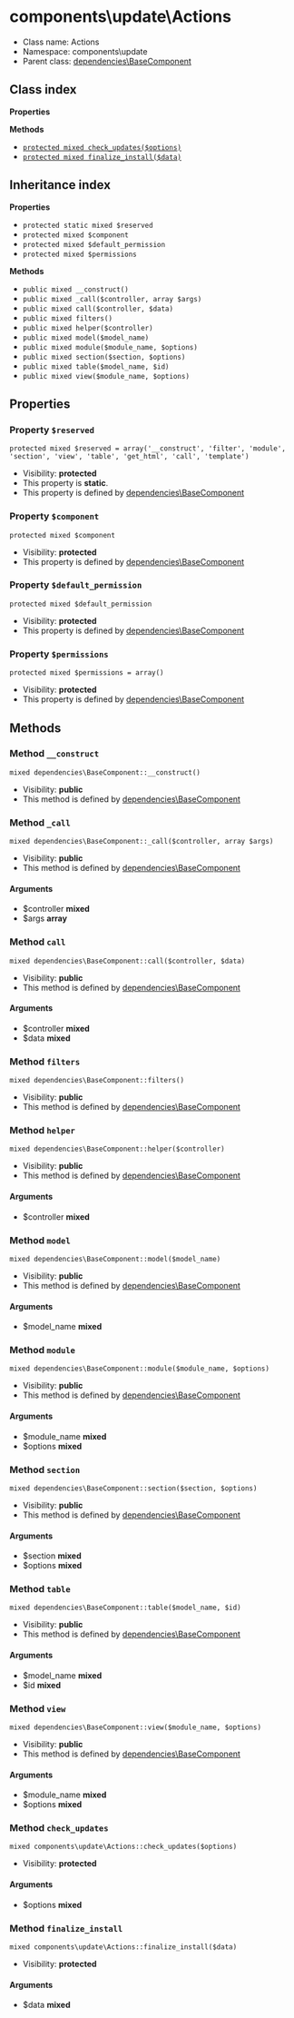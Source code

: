 # components\update\Actions






* Class name: Actions
* Namespace: components\update
* Parent class: [dependencies\BaseComponent](/apidocs/dependencies/BaseComponent.md)




## Class index

**Properties**

**Methods**
* [`protected mixed check_updates($options)`](#method-check_updates)
* [`protected mixed finalize_install($data)`](#method-finalize_install)


## Inheritance index

**Properties**
* `protected static mixed $reserved`
* `protected mixed $component`
* `protected mixed $default_permission`
* `protected mixed $permissions`

**Methods**
* `public mixed __construct()`
* `public mixed _call($controller, array $args)`
* `public mixed call($controller, $data)`
* `public mixed filters()`
* `public mixed helper($controller)`
* `public mixed model($model_name)`
* `public mixed module($module_name, $options)`
* `public mixed section($section, $options)`
* `public mixed table($model_name, $id)`
* `public mixed view($module_name, $options)`



Properties
----------


### Property `$reserved`

```
protected mixed $reserved = array('__construct', 'filter', 'module', 'section', 'view', 'table', 'get_html', 'call', 'template')
```





* Visibility: **protected**
* This property is **static**.
* This property is defined by [dependencies\BaseComponent](/apidocs/dependencies/BaseComponent.md)


### Property `$component`

```
protected mixed $component
```





* Visibility: **protected**
* This property is defined by [dependencies\BaseComponent](/apidocs/dependencies/BaseComponent.md)


### Property `$default_permission`

```
protected mixed $default_permission
```





* Visibility: **protected**
* This property is defined by [dependencies\BaseComponent](/apidocs/dependencies/BaseComponent.md)


### Property `$permissions`

```
protected mixed $permissions = array()
```





* Visibility: **protected**
* This property is defined by [dependencies\BaseComponent](/apidocs/dependencies/BaseComponent.md)


Methods
-------


### Method `__construct`

```
mixed dependencies\BaseComponent::__construct()
```





* Visibility: **public**
* This method is defined by [dependencies\BaseComponent](/apidocs/dependencies/BaseComponent.md)



### Method `_call`

```
mixed dependencies\BaseComponent::_call($controller, array $args)
```





* Visibility: **public**
* This method is defined by [dependencies\BaseComponent](/apidocs/dependencies/BaseComponent.md)

#### Arguments

* $controller **mixed**
* $args **array**



### Method `call`

```
mixed dependencies\BaseComponent::call($controller, $data)
```





* Visibility: **public**
* This method is defined by [dependencies\BaseComponent](/apidocs/dependencies/BaseComponent.md)

#### Arguments

* $controller **mixed**
* $data **mixed**



### Method `filters`

```
mixed dependencies\BaseComponent::filters()
```





* Visibility: **public**
* This method is defined by [dependencies\BaseComponent](/apidocs/dependencies/BaseComponent.md)



### Method `helper`

```
mixed dependencies\BaseComponent::helper($controller)
```





* Visibility: **public**
* This method is defined by [dependencies\BaseComponent](/apidocs/dependencies/BaseComponent.md)

#### Arguments

* $controller **mixed**



### Method `model`

```
mixed dependencies\BaseComponent::model($model_name)
```





* Visibility: **public**
* This method is defined by [dependencies\BaseComponent](/apidocs/dependencies/BaseComponent.md)

#### Arguments

* $model_name **mixed**



### Method `module`

```
mixed dependencies\BaseComponent::module($module_name, $options)
```





* Visibility: **public**
* This method is defined by [dependencies\BaseComponent](/apidocs/dependencies/BaseComponent.md)

#### Arguments

* $module_name **mixed**
* $options **mixed**



### Method `section`

```
mixed dependencies\BaseComponent::section($section, $options)
```





* Visibility: **public**
* This method is defined by [dependencies\BaseComponent](/apidocs/dependencies/BaseComponent.md)

#### Arguments

* $section **mixed**
* $options **mixed**



### Method `table`

```
mixed dependencies\BaseComponent::table($model_name, $id)
```





* Visibility: **public**
* This method is defined by [dependencies\BaseComponent](/apidocs/dependencies/BaseComponent.md)

#### Arguments

* $model_name **mixed**
* $id **mixed**



### Method `view`

```
mixed dependencies\BaseComponent::view($module_name, $options)
```





* Visibility: **public**
* This method is defined by [dependencies\BaseComponent](/apidocs/dependencies/BaseComponent.md)

#### Arguments

* $module_name **mixed**
* $options **mixed**



### Method `check_updates`

```
mixed components\update\Actions::check_updates($options)
```





* Visibility: **protected**

#### Arguments

* $options **mixed**



### Method `finalize_install`

```
mixed components\update\Actions::finalize_install($data)
```





* Visibility: **protected**

#### Arguments

* $data **mixed**


